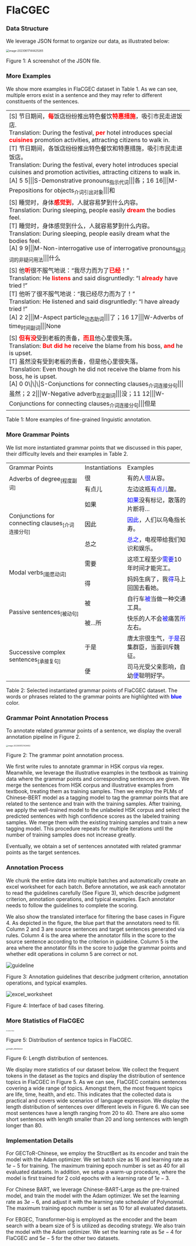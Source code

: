 # FlaCGEC



### Data Structure

We leverage JSON format to organize our data, as illustrated below:

<img src="mdImg/image-20230617144425265.png" alt="image-20230617144425265" style="zoom:50%;" />

 Figure 1: A screenshot of the JSON file.

### More Examples

We show more examples in FlaCGEC dataset in Table 1.
As we can see, multiple errors exist in a sentence and they may refer to different constituents of the sentences.

<table>
	<tr>
		<td>
            [S] 节日期间，<strong style="color:red;">每</strong>饭店纷纷推出特色餐饮<strong style="color:red;">特惠措施</strong>，吸引市民走进饭店.<br>
            Translation: During the festival, <strong style="color:red;">per</strong> hotel introduces special <strong style="color:red;">cuisines</strong> promotion activities, attracting citizens to walk in.<br>
            [T] 节日期间，各饭店纷纷推出特色餐饮和特惠措施，吸引市民走进饭店。<br/>Translation: During the festival, every hotel introduces special cuisines and promotion activities, attracting citizens to walk in.<br>
            [A] 5 5|||S-Demonstrative pronouns<sub>指示代词</sub>|||各；16 16|||M-Prepositions for objects<sub>介词引出对象</sub>|||和
        </td>
	</tr>
    <tr>
        <td>
            [S] 睡觉时，身体<strong style="color:red;">感觉到</strong>，人就容易梦到什么内容。<br />
            Translation: During sleeping, people easily <strong style="color:red;">dream</strong> the bodies feel.<br />
            [T] 睡觉时，身体感觉到什么，人就容易梦到什么内容。<br />
            Translation: During sleeping, people easily dream what the bodies feel.<br />
            [A] 9 9|||M-Non-interrogative use of interrogative pronouns<sub>疑问词的非疑问用法</sub>|||什么
        </td>
	</tr>
    <tr>
        <td>
            [S] 他<strong style="color:red;">听</strong>很不服气地说：“我尽力而为了<strong style="color:red;">已经</strong>！”<br />
            Translation: He <strong style="color:red;">listens</strong> and said disgruntledly: “I <strong style="color:red;">already</strong> have tried !”<br />
            [T] 他听了很不服气地说：“我已经尽力而为了！”<br />
            Translation: He listened and said disgruntledly: “I have already tried !”<br />
            [A] 2 2|||M-Aspect particle<sub>动态助词</sub>|||了；16 17|||W-Adverbs of time<sub>时间副词</sub>|||None
        </td>
    </tr>
    <tr>
        <td>
            [S] <strong style="color:red;">但有没</strong>受到老板的责备，<strong style="color:red;">而且</strong>他心里很失落。<br />
            Translation: <strong style="color:red;">But did he</strong> receive the blame from his boss, <strong style="color:red;">and</strong> he is upset.<br />
            [T] 虽然没有受到老板的责备，但是他心里很失落。<br />
            Translation: Even though he did not receive the blame from his boss, he is upset.<br />
            [A] 0 0\|\|\|S-Conjunctions for connecting clauses<sub>介词连接分句</sub>|||虽然；2 2|||W-Negative adverb<sub>否定副词</sub>|||没；11 12|||W-Conjunctions for connecting clauses<sub>介词连接分句</sub>|||但是
        </td>
    </tr>
</table>

 Table 1: More examples of fine-grained linguistic annotation. 

###  More Grammar Points

We list more instantiated grammar points that we discussed in this paper, their difficulty levels and their examples in Table 2.

<table>
	<tr>
		<td>Grammar Points</td>
		<td>Instantiations</td>
		<td>Examples</td>
	</tr>
	<tr>
		<td rowspan="2">Adverbs of degree<sub>[程度副词]</sub></td>
		<td>很</td>
		<td>有的人<font color="blue">很</font>从容。</td>
	</tr>
	<tr>
		<td>有点儿</td>
		<td>左边这瓶<font color="blue">有点儿</font>酸。</td>
	</tr>
	<tr>
		<td rowspan="3">Conjunctions for connecting clauses<sub>[介词连接分句]</sub></td>
		<td>如果</td>
		<td><font color="blue">如果</font>没有标记，散落的片断将…</td>
	</tr>
	<tr>
		<td>因此</td>
		<td><font color="blue">因此</font>，人们以乌龟指长寿。</td>
	</tr>
	<tr>
		<td>总之</td>
		<td><font color="blue">总之</font>，电视带给我们知识和娱乐。</td>
	</tr>
	<tr>
		<td rowspan="2">Modal verbs<sub>[能愿动词]</sub></td>
		<td>需要</td>
		<td>这项工程至少<font color="blue">需要</font>10年时间才能完工。</td>
	</tr>
	<tr>
		<td>得</td>
		<td>妈妈生病了，我<font color="blue">得</font>马上回国去看她。</td>
	</tr>
	<tr>
		<td rowspan="2">Passive sentences<sub>[被动句]</sub></td>
		<td>被</td>
		<td>自行车<font color="blue">被</font>当做一种交通工具。</td>
	</tr>
	<tr>
		<td>被…所</td>
		<td>快乐的人不会<font color="blue">被</font>痛苦<font color="blue">所</font>左右。</td>
	</tr>
	<tr>
		<td rowspan="2">Successive complex sentences<sub>[承接复句]</sub></td>
		<td>于是</td>
		<td>唐太宗很生气，<font color="blue">于是</font>召集群臣，当面训斥魏征。</td>
	</tr>
	<tr>
		<td>便</td>
		<td>司马光受父亲影响，自幼<font color="blue">便</font>聪明好学。</td>
	</tr>
</table>

Table 2: Selected instantiated grammar points of FlaCGEC dataset. The words or phrases related to the grammar points are highlighted with <strong style="color:blue;">blue </strong>color.

### Grammar Point Annotation Process

To annotate related grammar points of a sentence, we display the overall annotation pipeline in Figure 2.

<img src="mdImg/image-20230616121424492.png" alt="image-20230616121424492" style="zoom:33%;" />

Figure 2: The grammar point annotation process.

We first write rules to annotate grammar in HSK corpus via regex.
Meanwhile, we leverage the illustrative examples in the textbook as training data where the grammar points and corresponding sentences are given.
We merge the sentences from HSK corpus and illustrative examples from textbook, treating them as training samples.
Then we employ the PLMs of Chinese-BERT model as a tagging model to tag the grammar points that are related to the sentence and train with the training samples.
After training, we apply the well-trained model to the unlabeled HSK corpus and select the predicted sentences with high confidence scores as the labeled training samples.
We merge them with the existing training samples and train a new tagging model.
This procedure repeats for multiple iterations until the number of training samples does not increase greatly.

Eventually, we obtain a set of sentences annotated with related grammar points as the target sentences.

### Annotation Process

We chunk the entire data into multiple batches and automatically create an excel worksheet for each batch. 
Before annotation, we ask each annotator to read the guidelines carefully (See Figure 3), which describe judgment criterion, annotation operations, and typical examples. 
Each annotator needs to follow the guidelines to complete the scoring.

We also show the translated interface for filtering the base cases in Figure 4. As depicted in the figure, the blue part that the annotators need to fill.
Column 2 and 3 are source sentences and target sentences generated via rules. 
Column 4 is the area where the annotator fills in the score to the source sentence according to the criterion in guideline.
Column 5 is the area where the annotator fills in the score to judge the grammar points and whether edit operations in column 5 are correct or not.

![guideline](mdImg/guideline.jpg)

Figure 3: Annotation guidelines that describe judgment criterion, annotation operations, and typical examples.

![excel_worksheet](mdImg/excel_worksheet.png)

Figure 4: Interface of bad cases filtering.

### More Statistics of FlaCGEC

<img src="mdImg/sentenceTopic.png" alt="sentenceTopic" style="zoom: 20%;" />                                  

Figure 5: Distribution of sentence topics in FlaCGEC.                 

<img src="mdImg/length_distribution-1686889840085.png" alt="length_distribution" style="zoom:33%;" />

Figure 6: Length distribution of sentences.

We display more statistics of our dataset below. We collect the frequent tokens in the dataset as the topics and display the distribution of sentence topics in FlaCGEC in Figure 5. As we can see, FlaCGEC contains sentences covering a wide range of topics.
Amongst them, the most frequent topics are life, time, health, and etc. This indicates that the collected data is practical and covers wide scenarios of language expression. We display the length distribution of sentences over different levels in Figure 6. We can see most sentences have a length ranging from $20$ to $40$.
There are also some short sentences with length smaller than $20$ and long sentences with length longer than $80$.

### Implementation Details

For GECToR-Chinese, we employ the StructBert as its encoder and train the model with the Adam optimizer. 
We set batch size as $16$ and learning rate as $1e-5$ for training.
The maximum training epoch number is set as $40$ for all evaluated datasets. 
In addition, we setup a warm-up procedure, where the model is first trained for $2$ cold epochs with a learning rate of $1e-3$.

For Chinese BART, we leverage Chinese-BART-Large as the pre-trained model, and train the model with the Adam optimizer.
We set the learning rate as $3e-6$, and adjust it with the learning rate scheduler of Polynomial.
The maximum training epoch number is set as $10$ for all evaluated datasets. 

For EBGEC, Transformer-big is employed as the encoder and the beam search with a beam size of $5$ is utilized as decoding strategy. We also train the model with the Adam optimizer. We set the learning rate as $5e-4$ for FlaCGEC and $5e-5$ for the other two datasets.